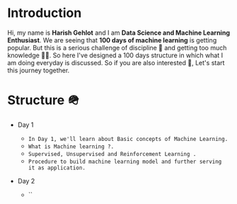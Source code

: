 # Introduction

Hi, my name is **Harish Gehlot** and I am **Data Science and Machine Learning Enthusiast**. We are seeing that **100 days of machine learning** is getting popular. But this is a serious challenge of discipline 📜 and getting too much knowledge 👨‍🔬. So here I've designed a 100 days structure in which what I am doing everyday is discussed. So if you are also interested 🎃, Let's start this journey together.


# Structure 🪖

- Day 1

    - `In Day 1, we'll learn about Basic concepts of Machine Learning.`
    - `What is Machine learning ?.`
    - `Supervised, Unsupervised and Reinforcement Learning .`
    - `Procedure to build machine learning model and further serving it as application.`

- Day 2

    - ``
